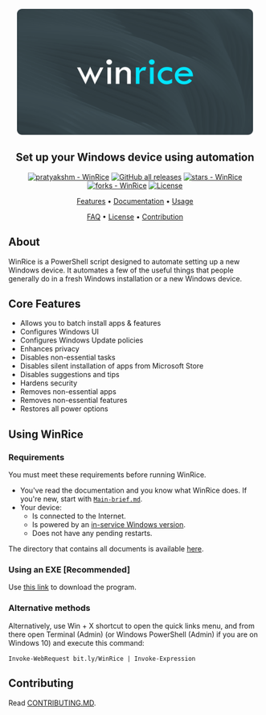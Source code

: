 <p align="center"><a href="https://github.com/pratyakshm/WinRice"><img src="files/banner.png" width="470" height="250"></a></p> 
<h2 align ="center">Set up your Windows device using automation</h2>
<p align="center">
<a href="https://github.com/pratyakshm/WinRice#running-WinRice"><img src="https://img.shields.io/static/v1?label=pratyakshm&message=WinRice&color=blue&logo=github" alt="pratyakshm - WinRice"></a>
<a href="https://github.com/pratyakshm/WinRice"><img alt="GitHub all releases" src="https://img.shields.io/github/downloads/pratyakshm/WinRice/total?color=blue"></a>
<a href="https://github.com/pratyakshm/WinRice"><img src="https://img.shields.io/github/stars/pratyakshm/WinRice?style=social" alt="stars - WinRice"></a>
<a href="https://github.com/pratyakshm/WinRice"><img src="https://img.shields.io/github/forks/pratyakshm/WinRice?style=social" alt="forks - WinRice"></a>
<a href="#license"><img src="https://img.shields.io/badge/License-GPL_v3-blue" alt="License"></a>
</p>

<p align="center"><a href="#features">Features</a> &bull; <a href="doc">Documentation</a> &bull; <a href="#using-winrice">Usage</a>

<p align="center"><a href="doc/Frequently-answered-questions.md">FAQ</a>   &bull; <a href="LICENSE">License</a> &bull; <a href="#contributing">Contribution</a>

## About

WinRice is a PowerShell script designed to automate setting up a new Windows device. It automates a few of the useful things that people generally do in a fresh Windows installation or a new Windows device.
  
## Core Features
  - Allows you to batch install apps & features
  - Configures Windows UI
  - Configures Windows Update policies
  - Enhances privacy
  - Disables non-essential tasks
  - Disables silent installation of apps from Microsoft Store
  - Disables suggestions and tips
  - Hardens security
  - Removes non-essential apps
  - Removes non-essential features
  - Restores all power options


## Using WinRice
  
### Requirements

You must meet these requirements before running WinRice.

  - You've read the documentation and you know what WinRice does. If you're new, start with [`Main-brief.md`](https://github.com/pratyakshm/WinRice/blob/main/doc/Main-brief.md).
  - Your device:
    - Is connected to the Internet.
    - Is powered by an [in-service Windows version](https://github.com/pratyakshm/WinRice/blob/main/doc/Supported-winver.md).
    - Does not have any pending restarts.

The directory that contains all documents is available [here](https://github.com/pratyakshm/WinRice/tree/main/doc).  
 
### Using an EXE [Recommended]
  
Use [this link](https://github.com/pratyakshm/WinRice/releases/download/v0.5.04112021/WinRice.exe) to download the program.

### Alternative methods

Alternatively, use Win + X shortcut to open the quick links menu, and from there open Terminal (Admin) (or Windows PowerShell (Admin) if you are on Windows 10) and execute this command:

```
Invoke-WebRequest bit.ly/WinRice | Invoke-Expression
```

## Contributing

Read [CONTRIBUTING.MD](https://github.com/pratyakshm/WinRice/blob/main/doc/CONTRIBUTING.md).
